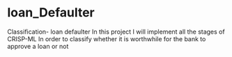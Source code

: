 # loan_Defaulter
Classification- loan defaulter
In this project I will implement all the stages of CRISP-ML
In order to classify whether it is worthwhile for the bank to approve a loan or not
